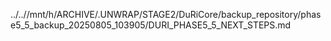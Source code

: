 ../..//mnt/h/ARCHIVE/.UNWRAP/STAGE2/DuRiCore/backup_repository/phase5_5_backup_20250805_103905/DURI_PHASE5_5_NEXT_STEPS.md